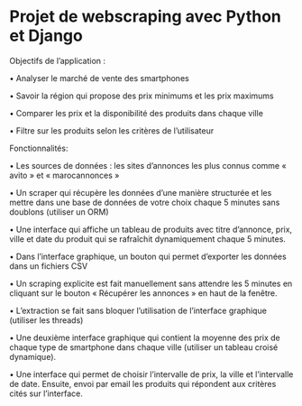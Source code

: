 # Projet de webscraping avec Python et Django 

Objectifs de l’application :

• Analyser le marché de vente des smartphones

• Savoir la région qui propose des prix minimums et les prix maximums

• Comparer les prix et la disponibilité des produits dans chaque ville

• Filtre sur les produits selon les critères de l’utilisateur


Fonctionnalités:

• Les sources de données : les sites d’annonces les plus connus comme « avito » et « marocannonces »

• Un scraper qui récupère les données d’une manière structurée et les mettre dans une base de données de votre choix chaque 5 minutes sans doublons (utiliser un ORM)

• Une interface qui affiche un tableau de produits avec titre d’annonce, prix, ville et date du produit qui se rafraîchit dynamiquement chaque 5 minutes.

• Dans l’interface graphique, un bouton qui permet d’exporter les données dans un fichiers CSV

• Un scraping explicite est fait manuellement sans attendre les 5 minutes en cliquant sur le bouton « Récupérer les annonces » en haut de la fenêtre.

• L’extraction se fait sans bloquer l’utilisation de l’interface graphique (utiliser les threads)

• Une deuxième interface graphique qui contient la moyenne des prix de chaque type de smartphone dans chaque ville (utiliser un tableau croisé dynamique).

• Une interface qui permet de choisir l’intervalle de prix, la ville et l’intervalle de date. Ensuite, envoi par email les produits qui répondent aux critères cités sur l’interface.

